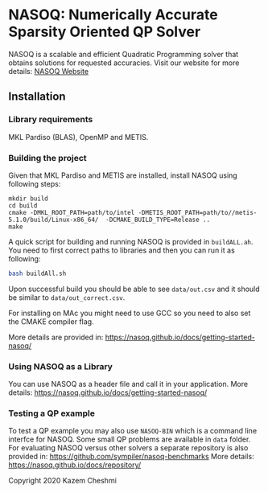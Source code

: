 
# NASOQ: Numerically Accurate Sparsity Oriented QP Solver

NASOQ is a scalable and efficient Quadratic Programming solver that 
obtains solutions for requested accuracies. Visit our website for more details: 
[NASOQ Website](https://nasoq.github.io/)




## Installation
### Library requirements
MKL Pardiso (BLAS), OpenMP and METIS.


### Building the project
Given that MKL Pardiso and METIS are installed, install NASOQ using
following steps:
```
mkdir build
cd build
cmake -DMKL_ROOT_PATH=path/to/intel -DMETIS_ROOT_PATH=path/to//metis-5.1.0/build/Linux-x86_64/  -DCMAKE_BUILD_TYPE=Release ..
make
```

A quick script for building and running NASOQ is provided in `buildALL.ah`. 
You need to first correct paths to libraries and then you can run it as following:
```bash
bash buildAll.sh
```
Upon successful build you should be able to see `data/out.csv` and 
it should be similar to `data/out_correct.csv`.  

For installing on MAc you might need to use GCC so you need to also set the CMAKE compiler flag.

More details are provided in: https://nasoq.github.io/docs/getting-started-nasoq/

### Using NASOQ as a Library
You can use NASOQ as a header file and call it in your application.
More details: https://nasoq.github.io/docs/getting-started-nasoq/


### Testing a QP example
To test a QP example you may also use `NASOQ-BIN` which is a command line interfce for NASOQ.
Some small QP problems are available in `data` folder.
For evaluating NASOQ versus other solvers a separate repository is also provided in:
https://github.com/sympiler/nasoq-benchmarks
More details: https://nasoq.github.io/docs/repository/


Copyright 2020 Kazem Cheshmi
